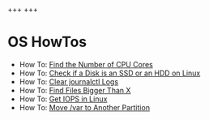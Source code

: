 +++
+++

# OS HowTos

-   How To: [Find the Number of CPU Cores](@/os/howtos/howto-find-number-cpu-cores.md)
-   How To: [Check if a Disk is an SSD or an HDD on Linux](@/os/howtos/howto-check-ssd-hdd-linux.md)
-   How To: [Clear journalctl Logs](@/os/howtos/howto-clear-journalctl-logs.md)
-   How To: [Find Files Bigger Than X](@/os/howtos/howto-find-files-bigger-than.md)
-   How To: [Get IOPS in Linux](@/os/howtos/howto-get-iops-total-read-write-linux.md)
-   How To: [Move /var to Another Partition](@/os/howtos/howto-move-var-to-another-partition.md)


